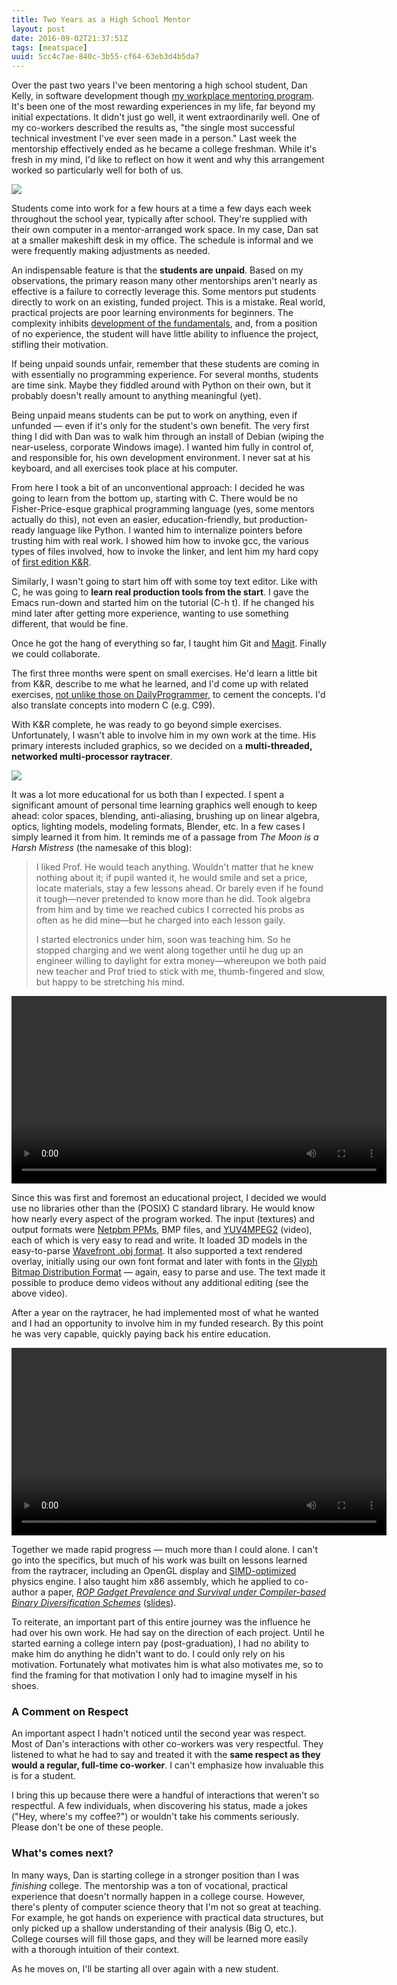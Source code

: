 ```yaml
---
title: Two Years as a High School Mentor
layout: post
date: 2016-09-02T21:37:51Z
tags: [meatspace]
uuid: 5cc4c7ae-840c-3b55-cf64-63eb3d4b5da7
---
```


Over the past two years I've been mentoring a high school student, Dan
Kelly, in software development though [my workplace mentoring
program][aspire]. It's been one of the most rewarding experiences in
my life, far beyond my initial expectations. It didn't just go well,
it went extraordinarily well. One of my co-workers described the
results as, "the single most successful technical investment I've ever
seen made in a person." Last week the mentorship effectively ended as
he became a college freshman. While it's fresh in my mind, I'd like to
reflect on how it went and why this arrangement worked so particularly
well for both of us.

![](/img/netray/fair.jpg)

Students come into work for a few hours at a time a few days each week
throughout the school year, typically after school. They're supplied
with their own computer in a mentor-arranged work space. In my case,
Dan sat at a smaller makeshift desk in my office. The schedule is
informal and we were frequently making adjustments as needed.

An indispensable feature is that the **students are unpaid**. Based on
my observations, the primary reason many other mentorships aren't
nearly as effective is a failure to correctly leverage this. Some
mentors put students directly to work on an existing, funded project.
This is a mistake. Real world, practical projects are poor learning
environments for beginners. The complexity inhibits [development of
the fundamentals][fund], and, from a position of no experience, the
student will have little ability to influence the project, stifling
their motivation.

If being unpaid sounds unfair, remember that these students are coming
in with essentially no programming experience. For several months,
students are time sink. Maybe they fiddled around with Python on their
own, but it probably doesn't really amount to anything meaningful
(yet).

Being unpaid means students can be put to work on anything, even if
unfunded — even if it's only for the student's own benefit. The very
first thing I did with Dan was to walk him through an install of
Debian (wiping the near-useless, corporate Windows image). I wanted
him fully in control of, and responsible for, his own development
environment. I never sat at his keyboard, and all exercises took place
at his computer.

From here I took a bit of an unconventional approach: I decided he was
going to learn from the bottom up, starting with C. There would be no
Fisher-Price-esque graphical programming language (yes, some mentors
actually do this), not even an easier, education-friendly, but
production-ready language like Python. I wanted him to internalize
pointers before trusting him with real work. I showed him how to
invoke gcc, the various types of files involved, how to invoke the
linker, and lent him my hard copy of [first edition K&R][kr].

Similarly, I wasn't going to start him off with some toy text editor.
Like with C, he was going to **learn real production tools from the
start**. I gave the Emacs run-down and started him on the tutorial
(C-h t). If he changed his mind later after getting more experience,
wanting to use something different, that would be fine.

Once he got the hang of everything so far, I taught him Git and
[Magit][magit]. Finally we could collaborate.

The first three months were spent on small exercises. He'd learn a
little bit from K&R, describe to me what he learned, and I'd come up
with related exercises, [not unlike those on DailyProgrammer][dp], to
cement the concepts. I'd also translate concepts into modern C (e.g.
C99).

With K&R complete, he was ready to go beyond simple exercises.
Unfortunately, I wasn't able to involve him in my own work at the
time. His primary interests included graphics, so we decided on a
**multi-threaded, networked multi-processor raytracer**.

![](/img/netray/netray.png)

It was a lot more educational for us both than I expected. I spent a
significant amount of personal time learning graphics well enough to
keep ahead: color spaces, blending, anti-aliasing, brushing up on
linear algebra, optics, lighting models, modeling formats, Blender,
etc. In a few cases I simply learned it from him. It reminds me of a
passage from *The Moon is a Harsh Mistress* (the namesake of this
blog):

> I liked Prof. He would teach anything. Wouldn't matter that he knew
> nothing about it; if pupil wanted it, he would smile and set a
> price, locate materials, stay a few lessons ahead. Or barely even if
> he found it tough—never pretended to know more than he did. Took
> algebra from him and by time we reached cubics I corrected his probs
> as often as he did mine—but he charged into each lesson gaily.
>
> I started electronics under him, soon was teaching him. So he
> stopped charging and we went along together until he dug up an
> engineer willing to daylight for extra money—whereupon we both paid
> new teacher and Prof tried to stick with me, thumb-fingered and
> slow, but happy to be stretching his mind.

<p>
<video width="600" controls="controls">
  <source type="video/webm" src="http://skeeto.s3.amazonaws.com/netray/bigdemo_full.webm" />
</video>
</p>

Since this was first and foremost an educational project, I decided we
would use no libraries other than the (POSIX) C standard library. He
would know how nearly every aspect of the program worked. The input
(textures) and output formats were [Netpbm PPMs][ppm], BMP files, and
[YUV4MPEG2][y4m] (video), each of which is very easy to read and
write. It loaded 3D models in the easy-to-parse [Wavefront .obj
format][obj]. It also supported a text rendered overlay, initially
using our own font format and later with fonts in the [Glyph Bitmap
Distribution Format][bdf] — again, easy to parse and use. The text
made it possible to produce demo videos without any additional editing
(see the above video).

After a year on the raytracer, he had implemented most of what he
wanted and I had an opportunity to involve him in my funded research.
By this point he was very capable, quickly paying back his entire
education.

<p>
<video width="600" controls="controls">
  <source type="video/webm" src="http://skeeto.s3.amazonaws.com/netray/bounce720.webm" />
</video>
</p>

Together we made rapid progress — much more than I could alone. I
can't go into the specifics, but much of his work was built on lessons
learned from the raytracer, including an OpenGL display and
[SIMD-optimized][simd] physics engine. I also taught him x86 assembly,
which he applied to co-author a paper, [*ROP Gadget Prevalence and
Survival under Compiler-based Binary Diversification Schemes*][paper]
([slides][slides]).

To reiterate, an important part of this entire journey was the
influence he had over his own work. He had say on the direction of
each project. Until he started earning a college intern pay
(post-graduation), I had no ability to make him do anything he didn't
want to do. I could only rely on his motivation. Fortunately what
motivates him is what also motivates me, so to find the framing for
that motivation I only had to imagine myself in his shoes.

### A Comment on Respect

An important aspect I hadn't noticed until the second year was
respect. Most of Dan's interactions with other co-workers was very
respectful. They listened to what he had to say and treated it with
the **same respect as they would a regular, full-time co-worker**. I
can't emphasize how invaluable this is for a student.

I bring this up because there were a handful of interactions that
weren't so respectful. A few individuals, when discovering his status,
made a jokes ("Hey, where's my coffee?") or wouldn't take his comments
seriously. Please don't be one of these people.

### What's comes next?

In many ways, Dan is starting college in a stronger position than I
was *finishing* college. The mentorship was a ton of vocational,
practical experience that doesn't normally happen in a college course.
However, there's plenty of computer science theory that I'm not so
great at teaching. For example, he got hands on experience with
practical data structures, but only picked up a shallow understanding
of their analysis (Big O, etc.). College courses will fill those gaps,
and they will be learned more easily with a thorough intuition of
their context.

As he moves on, I'll be starting all over again with a new student.


[aspire]: http://www.jhuapl.edu/STEM/students/aspire
[dp]: https://www.reddit.com/r/dailyprogrammer
[fund]: http://www.skorks.com/2010/04/on-the-value-of-fundamentals-in-software-development/
[kr]: https://en.wikipedia.org/wiki/The_C_Programming_Language
[ppm]: https://en.wikipedia.org/wiki/Netpbm_format
[y4m]: https://wiki.multimedia.cx/index.php?title=YUV4MPEG2
[obj]: http://www.martinreddy.net/gfx/3d/OBJ.spec
[bdf]: https://www.adobe.com/content/dam/Adobe/en/devnet/font/pdfs/5005.BDF_Spec.pdf
[simd]: /blog/2015/07/10/
[magit]: https://magit.vc/
[paper]: http://skeeto.s3.amazonaws.com/share/p15-coffman.pdf
[slides]: http://skeeto.s3.amazonaws.com/share/p15-coffman-slides.pdf
